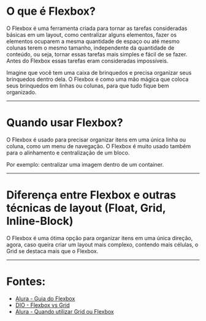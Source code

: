 # O que é Flexbox?

O Flexbox é uma ferramenta criada para tornar as tarefas consideradas básicas em um layout, como centralizar alguns elementos, fazer os elementos ocuparem a mesma quantidade de espaço ou até mesmo colunas terem o mesmo tamanho, independente da quantidade de conteúdo, ou seja, tornar essas tarefas mais simples e fácil de se fazer.  
Antes do Flexbox essas tarefas eram consideradas impossíveis.  

Imagine que você tem uma caixa de brinquedos e precisa organizar seus brinquedos dentro dela. O Flexbox é como uma mão mágica que coloca seus brinquedos em linhas ou colunas, para que tudo fique bem organizado.

---

# Quando usar Flexbox?

O Flexbox é usado para precisar organizar itens em uma única linha ou coluna, como um menu de navegação. O Flexbox é muito usado também para o alinhamento e centralização de um bloco.  

Por exemplo: centralizar uma imagem dentro de um container.

---

# Diferença entre Flexbox e outras técnicas de layout (Float, Grid, Inline-Block)

O Flexbox é uma ótima opção para organizar itens em uma única direção, agora, caso queira criar um layout mais complexo, contendo mais células, o Grid se destaca mais que o Flexbox.

---

# Fontes:

- [Alura - Guia do Flexbox](https://www.alura.com.br/artigos/css-guia-do-flexbox?srsltid=AfmBOoquEOjluqXQ5ktILBNHN6zdZ44ejuskr3iEcvudBFlXuWPeKBy_)
- [DIO - Flexbox vs Grid](https://www.dio.me/articles/flexbox-vs-grid-escolhendo-a-melhor-abordagem-para-layouts-web-modernos)
- [Alura - Quando utilizar Grid ou Flexbox](https://cursos.alura.com.br/forum/topico-quando-utilizar-grid-e-quando-utilizar-o-flexbox-274875)
